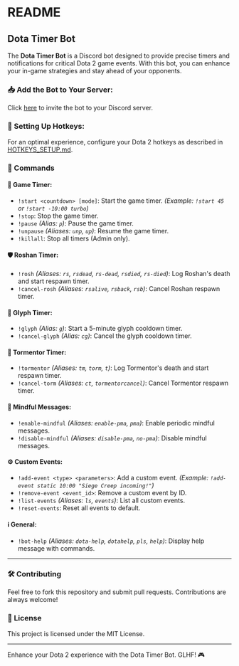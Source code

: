 # README

## Dota Timer Bot

The **Dota Timer Bot** is a Discord bot designed to provide precise timers and notifications for critical Dota 2 game events. With this bot, you can enhance your in-game strategies and stay ahead of your opponents.

### 📥 Add the Bot to Your Server:
Click [here](https://discord.com/oauth2/authorize?client_id=1302304488232583239&permissions=35191388204112&integration_type=0&scope=bot) to invite the bot to your Discord server.

### 🔧 Setting Up Hotkeys:
For an optimal experience, configure your Dota 2 hotkeys as described in [HOTKEYS_SETUP.md](HOTKEYS_SETUP.md).

### 🤖 Commands

#### 📅 **Game Timer**:
- `!start <countdown> [mode]`: Start the game timer. *(Example: `!start 45` or `!start -10:00 turbo`)*
- `!stop`: Stop the game timer.
- `!pause` *(Alias: `p`)*: Pause the game timer.
- `!unpause` *(Aliases: `unp`, `up`)*: Resume the game timer.
- `!killall`: Stop all timers (Admin only).

#### 🛡️ **Roshan Timer**:
- `!rosh` *(Aliases: `rs`, `rsdead`, `rs-dead`, `rsdied`, `rs-died`)*: Log Roshan's death and start respawn timer.
- `!cancel-rosh` *(Aliases: `rsalive`, `rsback`, `rsb`)*: Cancel Roshan respawn timer.

#### 🔮 **Glyph Timer**:
- `!glyph` *(Alias: `g`)*: Start a 5-minute glyph cooldown timer.
- `!cancel-glyph` *(Alias: `cg`)*: Cancel the glyph cooldown timer.

#### 🐉 **Tormentor Timer**:
- `!tormentor` *(Aliases: `tm`, `torm`, `t`)*: Log Tormentor's death and start respawn timer.
- `!cancel-torm` *(Aliases: `ct`, `tormentorcancel`)*: Cancel Tormentor respawn timer.

#### 💬 **Mindful Messages**:
- `!enable-mindful` *(Aliases: `enable-pma`, `pma`)*: Enable periodic mindful messages.
- `!disable-mindful` *(Aliases: `disable-pma`, `no-pma`)*: Disable mindful messages.

#### ⚙️ **Custom Events**:
- `!add-event <type> <parameters>`: Add a custom event. *(Example: `!add-event static 10:00 "Siege Creep incoming!"`)*
- `!remove-event <event_id>`: Remove a custom event by ID.
- `!list-events` *(Aliases: `ls`, `events`)*: List all custom events.
- `!reset-events`: Reset all events to default.

#### ℹ️ **General**:
- `!bot-help` *(Aliases: `dota-help`, `dotahelp`, `pls`, `help`)*: Display help message with commands.

---

### 🛠 Contributing
Feel free to fork this repository and submit pull requests. Contributions are always welcome!

### 📜 License
This project is licensed under the MIT License.

---

Enhance your Dota 2 experience with the Dota Timer Bot. GLHF! 🎮
